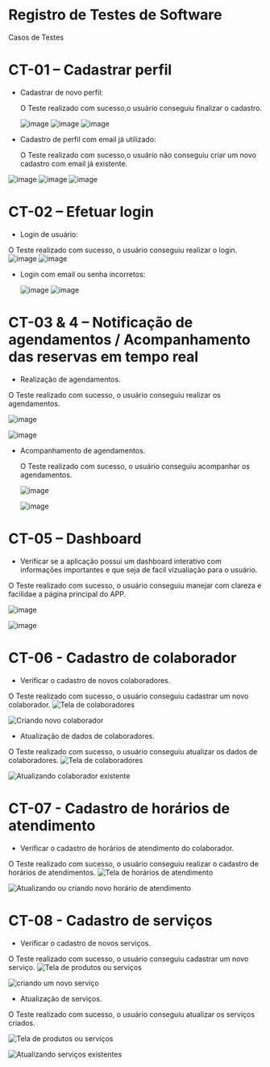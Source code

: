 # Registro de Testes de Software

Casos de Testes
# CT-01 – Cadastrar perfil
- Cadastrar de novo perfil:
  
  O Teste realizado com sucesso,o usuário conseguiu finalizar o cadastro.
  
  ![image](https://github.com/ICEI-PUC-Minas-PMV-ADS/pmv-ads-2023-2-e3-proj-mov-t4-pmv-ads-2023-2-e3-proj-movt4-time4-aj/assets/90806252/3d857391-94c9-428d-83c3-44e6ffbf2872)
  ![image](https://github.com/ICEI-PUC-Minas-PMV-ADS/pmv-ads-2023-2-e3-proj-mov-t4-pmv-ads-2023-2-e3-proj-movt4-time4-aj/assets/90806252/83d411f9-7227-48b0-a122-e487f14c7de3)
  ![image](https://github.com/ICEI-PUC-Minas-PMV-ADS/pmv-ads-2023-2-e3-proj-mov-t4-pmv-ads-2023-2-e3-proj-movt4-time4-aj/assets/90806252/6dcb38ee-67b3-4800-9ec7-ff8282cf7ca8)

- Cadastro de perfil com email já utilizado:
  
  O Teste realizado com sucesso,o usuário não conseguiu criar um novo cadastro com email já existente.
  
![image](https://github.com/ICEI-PUC-Minas-PMV-ADS/pmv-ads-2023-2-e3-proj-mov-t4-pmv-ads-2023-2-e3-proj-movt4-time4-aj/assets/90806252/3d857391-94c9-428d-83c3-44e6ffbf2872)
![image](https://github.com/ICEI-PUC-Minas-PMV-ADS/pmv-ads-2023-2-e3-proj-mov-t4-pmv-ads-2023-2-e3-proj-movt4-time4-aj/assets/90806252/83d411f9-7227-48b0-a122-e487f14c7de3)
![image](https://github.com/ICEI-PUC-Minas-PMV-ADS/pmv-ads-2023-2-e3-proj-mov-t4-pmv-ads-2023-2-e3-proj-movt4-time4-aj/assets/90806252/065d8439-95cd-430e-867a-0e3f8f4fea21)

  

# CT-02 – Efetuar login
 - Login de usuário:
  
  O Teste realizado com sucesso, o usuário conseguiu realizar o login.
  ![image](https://github.com/ICEI-PUC-Minas-PMV-ADS/pmv-ads-2023-2-e3-proj-mov-t4-pmv-ads-2023-2-e3-proj-movt4-time4-aj/assets/90806252/c8151ca2-aee6-4ff9-9f78-c7c9b3134f7d)
  ![image](https://github.com/ICEI-PUC-Minas-PMV-ADS/pmv-ads-2023-2-e3-proj-mov-t4-pmv-ads-2023-2-e3-proj-movt4-time4-aj/assets/90806252/7fc9eca4-d3f7-421f-aa85-72c3c0295a98)

- Login com email ou senha incorretos:

   ![image](https://github.com/ICEI-PUC-Minas-PMV-ADS/pmv-ads-2023-2-e3-proj-mov-t4-pmv-ads-2023-2-e3-proj-movt4-time4-aj/assets/90806252/c8151ca2-aee6-4ff9-9f78-c7c9b3134f7d)
![image](https://github.com/ICEI-PUC-Minas-PMV-ADS/pmv-ads-2023-2-e3-proj-mov-t4-pmv-ads-2023-2-e3-proj-movt4-time4-aj/assets/90806252/0ebfbc33-dd83-4c84-a67a-8197bf66ea8b)


# CT-03 & 4 – Notificação de agendamentos / Acompanhamento das reservas em tempo real
 - Realização de agendamentos.
  
  O Teste realizado com sucesso, o usuário conseguiu realizar os agendamentos.
  
  ![image](https://github.com/ICEI-PUC-Minas-PMV-ADS/pmv-ads-2023-2-e3-proj-mov-t4-pmv-ads-2023-2-e3-proj-movt4-time4-aj/assets/90806252/79a1df8e-ac80-49d0-9eff-fd9a6ab93ff7)
  
![image](https://github.com/ICEI-PUC-Minas-PMV-ADS/pmv-ads-2023-2-e3-proj-mov-t4-pmv-ads-2023-2-e3-proj-movt4-time4-aj/assets/90806252/7b2f0046-e6c1-4969-8091-0b234a637a96)

- Acompanhamento de agendamentos.
  
  O Teste realizado com sucesso, o usuário conseguiu acompanhar os agendamentos.
  
  ![image](https://github.com/ICEI-PUC-Minas-PMV-ADS/pmv-ads-2023-2-e3-proj-mov-t4-pmv-ads-2023-2-e3-proj-movt4-time4-aj/assets/90806252/c4a65d55-b1dc-4c72-b64a-0ed9457fff53)
  
  ![image](https://github.com/ICEI-PUC-Minas-PMV-ADS/pmv-ads-2023-2-e3-proj-mov-t4-pmv-ads-2023-2-e3-proj-movt4-time4-aj/assets/90806252/b18c0803-2d04-47e2-a331-b7bab6555b05)

# CT-05 – Dashboard
 -  Verificar se a aplicação possui um dashboard interativo com informações importantes e que seja de facil vizualiação para o usuário.
  
  O Teste realizado com sucesso, o usuário conseguiu manejar com clareza e facilidae a página principal do APP.
  
  ![image](https://github.com/ICEI-PUC-Minas-PMV-ADS/pmv-ads-2023-2-e3-proj-mov-t4-pmv-ads-2023-2-e3-proj-movt4-time4-aj/assets/90806252/9e9de2a5-4bb1-4b4a-83d3-253de88b6362)
  
  ![image](https://github.com/ICEI-PUC-Minas-PMV-ADS/pmv-ads-2023-2-e3-proj-mov-t4-pmv-ads-2023-2-e3-proj-movt4-time4-aj/assets/90806252/74a4693e-6057-475b-a3dd-a8314cf6ab7e)
  
# CT-06 - Cadastro de colaborador
 -  Verificar o cadastro de novos colaboradores.

O Teste realizado com sucesso, o usuário conseguiu cadastrar um novo colaborador.
![Tela de colaboradores](https://github.com/ICEI-PUC-Minas-PMV-ADS/pmv-ads-2023-2-e3-proj-mov-t4-pmv-ads-2023-2-e3-proj-movt4-time4-aj/assets/90806252/0d5d9d1d-96bb-4c2a-bc22-c7941094fa44)

![Criando novo colaborador](https://github.com/ICEI-PUC-Minas-PMV-ADS/pmv-ads-2023-2-e3-proj-mov-t4-pmv-ads-2023-2-e3-proj-movt4-time4-aj/assets/90806252/31f592ef-3da3-4040-875e-24885269abb8)

-  Atualização de dados de colaboradores.
  
  O Teste realizado com sucesso, o usuário conseguiu atualizar os dados de colaboradores.
  ![Tela de colaboradores](https://github.com/ICEI-PUC-Minas-PMV-ADS/pmv-ads-2023-2-e3-proj-mov-t4-pmv-ads-2023-2-e3-proj-movt4-time4-aj/assets/90806252/f72a2924-754d-4091-a628-f023ff520f3c)

  ![Atualizando colaborador existente](https://github.com/ICEI-PUC-Minas-PMV-ADS/pmv-ads-2023-2-e3-proj-mov-t4-pmv-ads-2023-2-e3-proj-movt4-time4-aj/assets/90806252/5f92b8ae-994b-4949-8e7c-5df6c0babb7a)

# CT-07 - Cadastro de horários de atendimento
 -  Verificar o cadastro de horários de atendimento do colaborador.

O Teste realizado com sucesso, o usuário conseguiu realizar o cadastro de horários de atendimentos.
![Tela de horários de atendimento](https://github.com/ICEI-PUC-Minas-PMV-ADS/pmv-ads-2023-2-e3-proj-mov-t4-pmv-ads-2023-2-e3-proj-movt4-time4-aj/assets/90806252/dda58e43-b6b5-4348-a9e6-619dd5b8a36b)

![Atualizando ou criando novo horário de atendimento](https://github.com/ICEI-PUC-Minas-PMV-ADS/pmv-ads-2023-2-e3-proj-mov-t4-pmv-ads-2023-2-e3-proj-movt4-time4-aj/assets/90806252/8c07e407-24b9-4c61-9b91-a974b73b0ea7)

# CT-08 - Cadastro de serviços
 -  Verificar o cadastro de novos serviços.

O Teste realizado com sucesso, o usuário conseguiu cadastrar um novo serviço.
![Tela de produtos ou serviços](https://github.com/ICEI-PUC-Minas-PMV-ADS/pmv-ads-2023-2-e3-proj-mov-t4-pmv-ads-2023-2-e3-proj-movt4-time4-aj/assets/90806252/116581b3-79c7-4970-a817-e3b0f13c66c7)

![criando um novo serviço](https://github.com/ICEI-PUC-Minas-PMV-ADS/pmv-ads-2023-2-e3-proj-mov-t4-pmv-ads-2023-2-e3-proj-movt4-time4-aj/assets/90806252/4ff254d4-0eef-4d0c-8aa7-5e72a6540770)

-  Atualização de serviços.
  
  O Teste realizado com sucesso, o usuário conseguiu atualizar os serviços criados.

  ![Tela de produtos ou serviços](https://github.com/ICEI-PUC-Minas-PMV-ADS/pmv-ads-2023-2-e3-proj-mov-t4-pmv-ads-2023-2-e3-proj-movt4-time4-aj/assets/90806252/fd03ec8e-ce99-4493-aabb-8e11ba98ca63)

 ![Atualizando serviços existentes](https://github.com/ICEI-PUC-Minas-PMV-ADS/pmv-ads-2023-2-e3-proj-mov-t4-pmv-ads-2023-2-e3-proj-movt4-time4-aj/assets/90806252/f877525e-1159-43a0-8645-4199e9dc2501)

  





